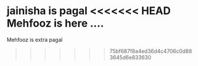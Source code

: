 jainisha is pagal
<<<<<<< HEAD
Mehfooz is here
....
=======
Mehfooz is extra pagal

>>>>>>> 75bf687f8a4ed36d4c4706c0d883645d6e833630

